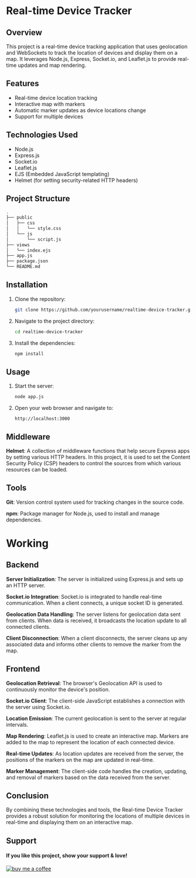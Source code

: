 # Real-time Device Tracker

## Overview

This project is a real-time device tracking application that uses geolocation and WebSockets to track the location of devices and display them on a map. It leverages Node.js, Express, Socket.io, and Leaflet.js to provide real-time updates and map rendering.

## Features

- Real-time device location tracking
- Interactive map with markers
- Automatic marker updates as device locations change
- Support for multiple devices

## Technologies Used

- Node.js
- Express.js
- Socket.io
- Leaflet.js
- EJS (Embedded JavaScript templating)
- Helmet (for setting security-related HTTP headers)

## Project Structure

```bash
.
├── public
│   ├── css
│   │   └── style.css
│   └── js
│       └── script.js
├── views
│   └── index.ejs
├── app.js
├── package.json
└── README.md
```

## Installation

1. Clone the repository:
    ```bash
    git clone https://github.com/yourusername/realtime-device-tracker.git
    ```
2. Navigate to the project directory:
    ```bash
    cd realtime-device-tracker
    ```
3. Install the dependencies:
    ```bash
    npm install
    ```

## Usage

1. Start the server:
    ```bash
    node app.js
    ```
2. Open your web browser and navigate to:
    ```
    http://localhost:3000
    ```

## Middleware

**Helmet**: A collection of middleware functions that help secure Express apps by setting various HTTP headers. In this project, it is used to set the Content Security Policy (CSP) headers to control the sources from which various resources can be loaded.

## Tools

**Git**: Version control system used for tracking changes in the source code.


**npm**: Package manager for Node.js, used to install and manage dependencies.

# Working

## Backend

**Server Initialization**: The server is initialized using Express.js and sets up an HTTP server.


**Socket.io Integration**: Socket.io is integrated to handle real-time communication. When a client connects, a unique socket ID is generated.


**Geolocation Data Handling**: The server listens for geolocation data sent from clients. When data is received, it broadcasts the location update to all connected clients.


**Client Disconnection**: When a client disconnects, the server cleans up any associated data and informs other clients to remove the marker from the map.

## Frontend

**Geolocation Retrieval**: The browser's Geolocation API is used to continuously monitor the device's position.


**Socket.io Client**: The client-side JavaScript establishes a connection with the server using Socket.io.


**Location Emission**: The current geolocation is sent to the server at regular intervals.


**Map Rendering**: Leaflet.js is used to create an interactive map. Markers are added to the map to represent the location of each connected device.


**Real-time Updates**: As location updates are received from the server, the positions of the markers on the map are updated in real-time.


**Marker Management**: The client-side code handles the creation, updating, and removal of markers based on the data received from the server.

## Conclusion 

By combining these technologies and tools, the Real-time Device Tracker provides a robust solution for monitoring the locations of multiple devices in real-time and displaying them on an interactive map.

## Support

#### If you like this project, show your support & love!

[![buy me a coffee](https://res.cloudinary.com/customzone-app/image/upload/c_pad,w_200/v1712840190/bmc-button_wl78gx.png)](https://www.buymeacoffee.com/akashsunile)
